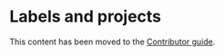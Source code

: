 # Labels and projects

This content has been moved to the [Contributor guide](https://learn.microsoft.com/contribute/dotnet/labels-projects).
